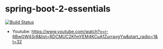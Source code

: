# spring-boot-2-essentials

[![Build Status](https://travis-ci.org/amigoscode/spring-boot-essentials.svg?branch=master)](https://travis-ci.org/amigoscode/spring-boot-essentials)
- Youtube: https://www.youtube.com/watch?v=r-6BwGW4Sr8&list=RDCMUC2KfmYEM4KCuA1ZurravgYw&start_radio=1&t=32
